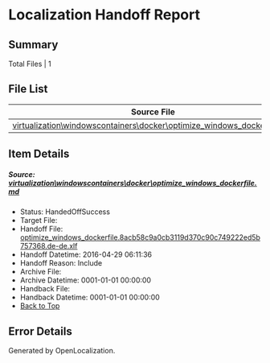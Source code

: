 # <a name='report-top'></a> Localization Handoff Report

## Summary
 Total Files | 1

## File List
 Source File | Status | Details 
 ----------- | ------ | ------- 
 [virtualization\windowscontainers\docker\optimize_windows_dockerfile.md](https://github.com/Microsoft/Virtualization-Documentation-Private/blob/b3396fcf488aad4bb3867fd2d7f96f2910eed836/virtualization/windowscontainers/docker/optimize_windows_dockerfile.md) | HandedOffSuccess | [Details](#026510f0ab8ff1b3becdc714e7357029822ec361245)

## Item Details
##### <a name='026510f0ab8ff1b3becdc714e7357029822ec361245'></a> Source: [virtualization\windowscontainers\docker\optimize_windows_dockerfile.md](https://github.com/Microsoft/Virtualization-Documentation-Private/blob/b3396fcf488aad4bb3867fd2d7f96f2910eed836/virtualization/windowscontainers/docker/optimize_windows_dockerfile.md)
* Status: HandedOffSuccess
* Target File: 
* Handoff File: [optimize_windows_dockerfile.8acb58c9a0cb3119d370c90c749222ed5b757368.de-de.xlf](https://github.com/Microsoft/Virtualization-Documentation-Private.handoff/blob/6b6241c853c09c7f089e478a8336313e588b7f7a/ol-handoff/Microsoft/Virtualization-Documentation-Private.de-de/live/optimize_windows_dockerfile.8acb58c9a0cb3119d370c90c749222ed5b757368.de-de.xlf)
* Handoff Datetime: 2016-04-29 06:11:36
* Handoff Reason: Include
* Archive File: 
* Archive Datetime: 0001-01-01 00:00:00
* Handback File: 
* Handback Datetime: 0001-01-01 00:00:00
* [Back to Top](#report-top)


## Error Details

Generated by OpenLocalization.
